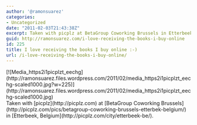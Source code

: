 ```yaml
---
author: '@ramonsuarez'
categories:
- Uncategorized
date: "2011-02-03T21:43:38Z"
excerpt: Taken with picplz at BetaGroup Coworking Brussels in Etterbeek, Belgium.
guid: http://ramonsuarez.com/i-love-receiving-the-books-i-buy-online
id: 225
title: I love receiving the books I buy online :-)
url: /i-love-receiving-the-books-i-buy-online/
---
```


<div class="p_embed p_image_embed">[![Media_https2i1picplzt_eechg](http://ramonsuarez.files.wordpress.com/2011/02/media_https2i1picplzt_eechg-scaled1000.jpg?w=225)](http://ramonsuarez.files.wordpress.com/2011/02/media_https2i1picplzt_eechg-scaled1000.jpg)</div>Taken with [picplz](http://picplz.com) at [BetaGroup Coworking Brussels](http://picplz.com/pics/betagroup-coworking-brussels-etterbek-belgium/) in [Etterbeek, Belgium](http://picplz.com/city/etterbeek-be/). 